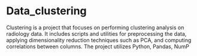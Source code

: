 # Data_clustering
Clustering is a project that focuses on performing clustering analysis on radiology data. It includes scripts and utilities for preprocessing the data, applying dimensionality reduction techniques such as PCA, and computing correlations between columns. The project utilizes Python, Pandas, NumP
